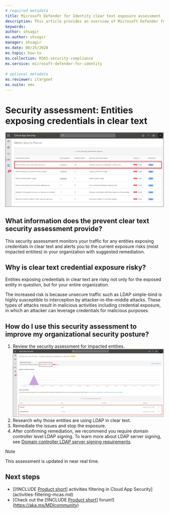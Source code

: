 ```yaml
---
# required metadata
title: Microsoft Defender for Identity clear text exposure assessment
description: This article provides an overview of Microsoft Defender for Identity's clear text exposure identity security posture assessment report.
keywords:
author: shsagir
ms.author: shsagir
manager: shsagir
ms.date: 08/25/2020
ms.topic: how-to
ms.collection: M365-security-compliance
ms.service: microsoft-defender-for-identity

# optional metadata
ms.reviewer: itargoet
ms.suite: ems
---
```


# Security assessment: Entities exposing credentials in clear text

![Prevent clear text credentials exposure in Cloud App Security](media/cas-isp-clear-text-1.png)

## What information does the prevent clear text security assessment provide?

This security assessment monitors your traffic for any entities exposing credentials in clear text and alerts you to the current exposure risks (most impacted entities) in your organization with suggested remediation.

## Why is clear text credential exposure risky?

Entities exposing credentials in clear text are risky not only for the exposed entity in question, but for your entire organization.

The increased risk is because unsecure traffic such as LDAP simple-bind is highly susceptible to interception by attacker-in-the-middle attacks. These types of attacks result in malicious activities including credential exposure, in which an attacker can leverage credentials for malicious purposes.

## How do I use this security assessment to improve my organizational security posture?

1. Review the security assessment for impacted entities.
    ![Review top impacted entities and create an action plan](media/cas-isp-clear-text-2.png)
1. Research why those entities are using LDAP in clear text.
1. Remediate the issues and stop the exposure.
1. After confirming remediation, we recommend you require domain controller level LDAP signing. To learn more about LDAP server signing, see [Domain controller LDAP server signing requirements](/windows/security/threat-protection/security-policy-settings/domain-controller-ldap-server-signing-requirements).

> [!NOTE]
> This assessment is updated in near real time.

## Next steps

- [[!INCLUDE [Product short](includes/product-short.md)] activities filtering in Cloud App Security](activities-filtering-mcas.md)
- [Check out the [!INCLUDE [Product short](includes/product-short.md)] forum!](https://aka.ms/MDIcommunity)